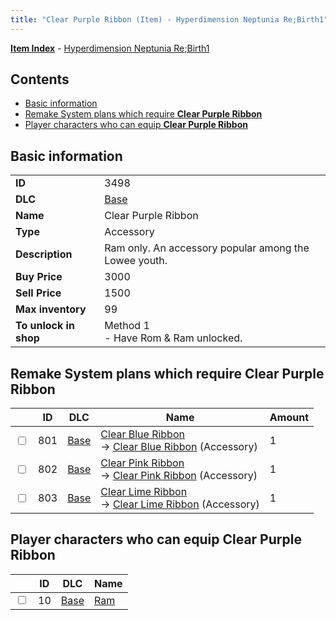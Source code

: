 ```yaml
---
title: "Clear Purple Ribbon (Item) - Hyperdimension Neptunia Re;Birth1"
---
```


[**Item Index**](/neptunia/rb1/item/index.html) - [Hyperdimension Neptunia Re;Birth1](/neptunia/rb1)

## Contents

- [Basic information](#basic-information)
- [Remake System plans which require **Clear Purple Ribbon**](#remake-system-plans-which-require-clear-purple-ribbon)
- [Player characters who can equip **Clear Purple Ribbon**](#player-characters-who-can-equip-clear-purple-ribbon)

## Basic information

|   |   |
| -- | -- |
| **ID** | 3498 |
| **DLC** | [Base](/neptunia/rb1/dlc/1-base.html) |
| **Name** | Clear Purple Ribbon |
| **Type** | Accessory |
| **Description** | Ram only. An accessory popular among the Lowee youth. |
| **Buy Price** | 3000 |
| **Sell Price** | 1500 |
| **Max inventory** | 99 |
| **To unlock in shop** | Method 1<br />- Have Rom & Ram unlocked. |

## Remake System plans which require **Clear Purple Ribbon**

|    | ID | DLC | Name | Amount |
| -- | -- | --- | ---- | ------ |
| <input type="checkbox" id="rb1-remake-1-801" class="trackbox" /> | 801 | [Base](/neptunia/rb1/dlc/1-base.html) | [Clear Blue Ribbon](/neptunia/rb1/remake/1-801-clear-blue-ribbon.html)<br />→ [Clear Blue Ribbon](/neptunia/rb1/item/1-3499-clear-blue-ribbon.html) (Accessory) | 1 |
| <input type="checkbox" id="rb1-remake-1-802" class="trackbox" /> | 802 | [Base](/neptunia/rb1/dlc/1-base.html) | [Clear Pink Ribbon](/neptunia/rb1/remake/1-802-clear-pink-ribbon.html)<br />→ [Clear Pink Ribbon](/neptunia/rb1/item/1-3500-clear-pink-ribbon.html) (Accessory) | 1 |
| <input type="checkbox" id="rb1-remake-1-803" class="trackbox" /> | 803 | [Base](/neptunia/rb1/dlc/1-base.html) | [Clear Lime Ribbon](/neptunia/rb1/remake/1-803-clear-lime-ribbon.html)<br />→ [Clear Lime Ribbon](/neptunia/rb1/item/1-3501-clear-lime-ribbon.html) (Accessory) | 1 |

## Player characters who can equip **Clear Purple Ribbon**

|    | ID | DLC | Name |
| -- | -- | --- | ---- |
| <input type="checkbox" id="rb1-player-1-10" class="trackbox" /> | 10 | [Base](/neptunia/rb1/dlc/1-base.html) | [Ram](/neptunia/rb1/player/1-10-ram.html) |